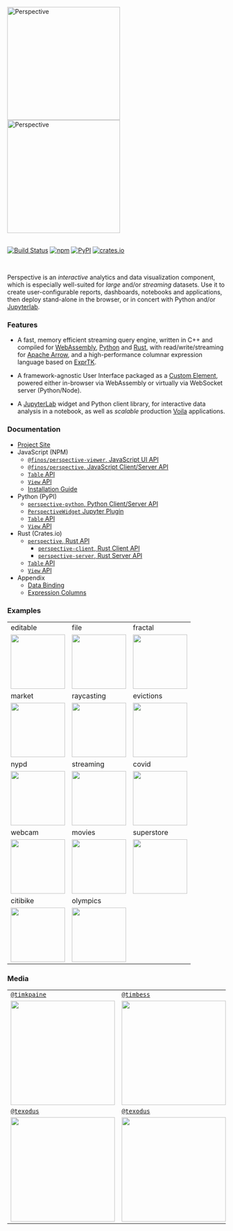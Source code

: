 <br />
<a href="https://github.com/finos/perspective/blob/master/docs/static/svg/perspective-logo-light.svg?raw=true#gh-light-mode-only"><img src="https://github.com/finos/perspective/raw/master/docs/static/svg/perspective-logo-light.svg?raw=true#gh-light-mode-only" alt="Perspective" width="260"></a>
<a href="https://github.com/finos/perspective/blob/master/docs/static/svg/perspective-logo-dark.svg?raw=true#gh-dark-mode-only"><img src="https://github.com/finos/perspective/raw/master/docs/static/svg/perspective-logo-dark.svg?raw=true#gh-dark-mode-only" alt="Perspective" width="260"></a>
<br/><br/>

[![Build Status](https://img.shields.io/github/actions/workflow/status/finos/perspective/build.yaml?event=push&style=for-the-badge)](https://github.com/finos/perspective/actions/workflows/build.yaml)
[![npm](https://img.shields.io/npm/v/@finos/perspective.svg?style=for-the-badge)](https://www.npmjs.com/package/@finos/perspective)
[![PyPI](https://img.shields.io/pypi/v/perspective-python.svg?style=for-the-badge)](https://pypi.python.org/pypi/perspective-python)
[![crates.io](https://img.shields.io/crates/v/perspective?style=for-the-badge)](https://crates.io/crates/perspective)

<br/>

Perspective is an <i>interactive</i> analytics and data visualization component,
which is especially well-suited for <i>large</i> and/or <i>streaming</i>
datasets. Use it to create user-configurable reports, dashboards, notebooks and
applications, then deploy stand-alone in the browser, or in concert with Python
and/or [Jupyterlab](https://jupyterlab.readthedocs.io/en/stable/).

### Features

-   A fast, memory efficient streaming query engine, written in C++ and compiled
    for [WebAssembly](https://webassembly.org/),
    [Python](https://www.python.org/) and [Rust](https://www.rust-lang.org/),
    with read/write/streaming for [Apache Arrow](https://arrow.apache.org/), and
    a high-performance columnar expression language based on
    [ExprTK](https://github.com/ArashPartow/exprtk).

-   A framework-agnostic User Interface packaged as a
    [Custom Element](https://developer.mozilla.org/en-US/docs/Web/Web_Components/Using_custom_elements),
    powered either in-browser via WebAssembly or virtually via WebSocket server
    (Python/Node).

-   A [JupyterLab](https://jupyter.org/) widget and Python client library, for
    interactive data analysis in a notebook, as well as _scalable_ production
    [Voila](https://github.com/voila-dashboards/voila) applications.

### Documentation

-   [Project Site](https://perspective.finos.org/)
-   JavaScript (NPM)
    -   [`@finos/perspective-viewer`, JavaScript UI API](https://docs.rs/perspective-viewer/latest/perspective_viewer/)
    -   [`@finos/perspective`, JavaScript Client/Server API](https://docs.rs/perspective-js/latest/perspective_js/)
    -   [`Table` API](https://docs.rs/perspective-js/latest/perspective_js/struct.Table.html)
    -   [`View` API](https://docs.rs/perspective-js/latest/perspective_js/struct.View.html)
    -   [Installation Guide](https://docs.rs/perspective-js/latest/perspective_js/#installation)
-   Python (PyPI)
    -   [`perspective-python`, Python Client/Server API](https://docs.rs/perspective-python/latest/perspective_python/)
    -   [`PerspectiveWidget` Jupyter Plugin](https://docs.rs/perspective-python/3.1.0/perspective_python/#perspectivewidget)
    -   [`Table` API](https://docs.rs/perspective-python/latest/perspective_python/struct.Table.html)
    -   [`View` API](https://docs.rs/perspective-python/latest/perspective_python/struct.View.html)
-   Rust (Crates.io)
    -   [`perspective`, Rust API](https://docs.rs/perspective-rs/latest/perspective_rs/)
        -   [`perspective-client`, Rust Client API](https://docs.rs/perspective-client/latest/perspective_client/)
        -   [`perspective-server`, Rust Server API](https://docs.rs/perspective-server/latest/perspective_server/)
    -   [`Table` API](https://docs.rs/perspective-client/latest/perspective_client/struct.Table.html)
    -   [`View` API](https://docs.rs/perspective-client/latest/perspective_client/struct.View.html)
-   Appendix
    -   [Data Binding](https://docs.rs/perspective-server/latest/perspective_server/)
    -   [Expression Columns](https://docs.rs/perspective-client/latest/perspective_client/config/expressions/)

### Examples

<!-- Examples -->
<table><tbody><tr><td>editable</td><td>file</td><td>fractal</td></tr><tr><td><a href="https://perspective.finos.org/block?example=editable"><img height="125" src="https://perspective.finos.org/blocks/editable/preview.png?"></img></a></td><td><a href="https://perspective.finos.org/block?example=file"><img height="125" src="https://perspective.finos.org/blocks/file/preview.png?"></img></a></td><td><a href="https://perspective.finos.org/block?example=fractal"><img height="125" src="https://perspective.finos.org/blocks/fractal/preview.png?"></img></a></td></tr><tr><td>market</td><td>raycasting</td><td>evictions</td></tr><tr><td><a href="https://perspective.finos.org/block?example=market"><img height="125" src="https://perspective.finos.org/blocks/market/preview.png?"></img></a></td><td><a href="https://perspective.finos.org/block?example=raycasting"><img height="125" src="https://perspective.finos.org/blocks/raycasting/preview.png?"></img></a></td><td><a href="https://perspective.finos.org/block?example=evictions"><img height="125" src="https://perspective.finos.org/blocks/evictions/preview.png?"></img></a></td></tr><tr><td>nypd</td><td>streaming</td><td>covid</td></tr><tr><td><a href="https://perspective.finos.org/block?example=nypd"><img height="125" src="https://perspective.finos.org/blocks/nypd/preview.png?"></img></a></td><td><a href="https://perspective.finos.org/block?example=streaming"><img height="125" src="https://perspective.finos.org/blocks/streaming/preview.png?"></img></a></td><td><a href="https://perspective.finos.org/block?example=covid"><img height="125" src="https://perspective.finos.org/blocks/covid/preview.png?"></img></a></td></tr><tr><td>webcam</td><td>movies</td><td>superstore</td></tr><tr><td><a href="https://perspective.finos.org/block?example=webcam"><img height="125" src="https://perspective.finos.org/blocks/webcam/preview.png?"></img></a></td><td><a href="https://perspective.finos.org/block?example=movies"><img height="125" src="https://perspective.finos.org/blocks/movies/preview.png?"></img></a></td><td><a href="https://perspective.finos.org/block?example=superstore"><img height="125" src="https://perspective.finos.org/blocks/superstore/preview.png?"></img></a></td></tr><tr><td>citibike</td><td>olympics</td></tr><tr><td><a href="https://perspective.finos.org/block?example=citibike"><img height="125" src="https://perspective.finos.org/blocks/citibike/preview.png?"></img></a></td><td><a href="https://perspective.finos.org/block?example=olympics"><img height="125" src="https://perspective.finos.org/blocks/olympics/preview.png?"></img></a></td></tr></tbody></table>
<!-- Examples -->

### Media

<table><tbody>
<tr>
<td><a href="https://github.com/timkpaine"><code>@timkpaine</code></a></td>
<td><a href="https://github.com/timbess"><code>@timbess</code></a></td>
<td><a href="https://github.com/sc1f"><code>@sc1f</code></a></td>
</tr>
<tr>
<td><a href="https://www.youtube.com/watch?v=v5Y5ftlGNhU"><img width="240" src="https://img.youtube.com/vi/v5Y5ftlGNhU/0.jpg" /></a></td>
<td><a href="https://www.youtube.com/watch?v=lDpIu4dnp78"><img width="240" src="https://img.youtube.com/vi/lDpIu4dnp78/0.jpg" /></a></td>
<td><a href="https://www.youtube.com/watch?v=0ut-ynvBpGI"><img width="240" src="https://img.youtube.com/vi/0ut-ynvBpGI/0.jpg" /></a></td>
</tr>
<tr>
<td><a href="https://github.com/texodus"><code>@texodus</code></a></td>
<td><a href="https://github.com/texodus"><code>@texodus</code></a></td>
<td></td>
</tr>
<tr>
<td><a href="https://www.youtube.com/watch?v=no0qChjvdgQ"><img width="240" src="https://img.youtube.com/vi/no0qChjvdgQ/0.jpg" /></a></td>
<td><a href="https://www.youtube.com/watch?v=IO-HJsGdleE"><img width="240"  src="https://img.youtube.com/vi/IO-HJsGdleE/0.jpg" /></a></td>
<td></td>
</tr>
</tbody></table>
